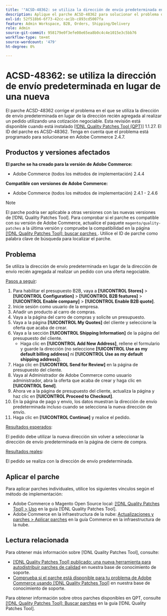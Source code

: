 ```yaml
---
title: '"ACSD-48362: se utiliza la dirección de envío predeterminada en lugar de una nueva".'
description: Aplique el parche ACSD-48362 para solucionar el problema de Adobe Commerce en el que se utiliza la dirección de envío predeterminada en lugar de una nueva al realizar un pedido con una oferta negociable.
exl-id: 52f518b6-6f73-42cc-ac1b-c893cd5007fa
feature: Admin Workspace, B2B, Orders, Shipping/Delivery
role: Admin
source-git-commit: 958179e0f3efe08e65ea8b0c4c4e1015e3c5bb76
workflow-type: tm+mt
source-wordcount: '479'
ht-degree: 0%

---
```


# ACSD-48362: se utiliza la dirección de envío predeterminada en lugar de una nueva

El parche ACSD-48362 corrige el problema en el que se utiliza la dirección de envío predeterminada en lugar de la dirección recién agregada al realizar un pedido utilizando una cotización negociable. Esta revisión está disponible cuando está instalado [[!DNL Quality Patches Tool (QPT)]](/help/announcements/adobe-commerce-announcements/magento-quality-patches-released-new-tool-to-self-serve-quality-patches.md) 1.1.27. El ID del parche es ACSD-48362. Tenga en cuenta que el problema está programado para solucionarse en Adobe Commerce 2.4.7.

## Productos y versiones afectados

**El parche se ha creado para la versión de Adobe Commerce:**

* Adobe Commerce (todos los métodos de implementación) 2.4.4

**Compatible con versiones de Adobe Commerce:**

* Adobe Commerce (todos los métodos de implementación) 2.4.1 - 2.4.6

>[!NOTE]
>
>El parche podría ser aplicable a otras versiones con las nuevas versiones de [!DNL Quality Patches Tool]. Para comprobar si el parche es compatible con su versión de Adobe Commerce, actualice el paquete `magento/quality-patches` a la última versión y compruebe la compatibilidad en la página [[!DNL Quality Patches Tool]: buscar parches ](https://experienceleague.adobe.com/tools/commerce-quality-patches/index.html?lang=es). Utilice el ID de parche como palabra clave de búsqueda para localizar el parche.

## Problema

Se utiliza la dirección de envío predeterminada en lugar de la dirección de envío recién agregada al realizar un pedido con una oferta negociable.

<u>Pasos a seguir</u>:

1. Para habilitar el presupuesto B2B, vaya a **[!UICONTROL Stores]** > **[!UICONTROL Configuration]** > **[!UICONTROL B2B features]** > **[!UICONTROL Enable company]** > **[!UICONTROL Enable B2B quote]**.
1. Inicie sesión como usuario de la empresa.
1. Añadir un producto al carro de compras.
1. Vaya a la página del carro de compras y solicite un presupuesto.
1. Vaya a la página **[!UICONTROL My Quotes]** del cliente y seleccione la oferta que acaba de crear.
1. Vaya a la sección **[!UICONTROL Shipping Information]** de la página del presupuesto del cliente.
   * Haga clic en **[!UICONTROL Add New Address]**, rellene el formulario y guarde la dirección (no seleccione **[!UICONTROL Use as my default billing address]** ni **[!UICONTROL Use as my default shipping address]**).
1. Haga clic en **[!UICONTROL Send for Review]** en la página de presupuesto del cliente.
1. Vaya al Administrador de Adobe Commerce como usuario administrador, abra la oferta que acaba de crear y haga clic en **[!UICONTROL Send]**.
1. Ahora ve a la página de presupuesto del cliente, actualiza la página y haz clic en **[!UICONTROL Proceed to Checkout]**.
1. En la página de pago y envío, los datos muestran la dirección de envío predeterminada incluso cuando se selecciona la nueva dirección de envío.
1. Haga clic en **[!UICONTROL Continue]** y realice el pedido.

<u>Resultados esperados</u>:

El pedido debe utilizar la nueva dirección sin volver a seleccionar la dirección de envío predeterminada en la página de cierre de compra.

<u>Resultados reales</u>:

El pedido se realiza con la dirección de envío predeterminada.

## Aplicar el parche

Para aplicar parches individuales, utilice los siguientes vínculos según el método de implementación:

* Adobe Commerce o Magento Open Source local: [[!DNL Quality Patches Tool] > Uso](https://experienceleague.adobe.com/docs/commerce-operations/tools/quality-patches-tool/usage.html?lang=es) en la guía [!DNL Quality Patches Tool].
* Adobe Commerce en la infraestructura de la nube: [Actualizaciones y parches > Aplicar parches](https://experienceleague.adobe.com/docs/commerce-cloud-service/user-guide/develop/upgrade/apply-patches.html?lang=es) en la guía Commerce en la infraestructura de la nube. 

## Lectura relacionada

Para obtener más información sobre [!DNL Quality Patches Tool], consulte:

* [[!DNL Quality Patches Tool] publicado: una nueva herramienta para autodistribuir parches de calidad](/help/announcements/adobe-commerce-announcements/magento-quality-patches-released-new-tool-to-self-serve-quality-patches.md) en nuestra base de conocimiento de soporte.
* [Comprueba si el parche está disponible para tu problema de Adobe Commerce usando [!DNL Quality Patches Tool]](/help/support-tools/patches-available-in-qpt-tool/check-patch-for-magento-issue-with-magento-quality-patches.md) en nuestra base de conocimiento de soporte.

Para obtener información sobre otros parches disponibles en QPT, consulte [[!DNL Quality Patches Tool]: Buscar parches](https://experienceleague.adobe.com/tools/commerce-quality-patches/index.html?lang=es) en la guía [!DNL Quality Patches Tool].
